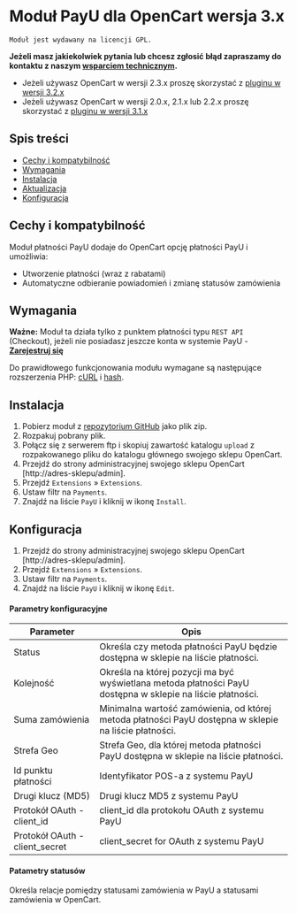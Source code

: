 # Moduł PayU dla OpenCart wersja 3.x
``Moduł jest wydawany na licencji GPL.``

**Jeżeli masz jakiekolwiek pytania lub chcesz zgłosić błąd zapraszamy do kontaktu z naszym [wsparciem technicznym][ext7].**

* Jeżeli używasz OpenCart w wersji 2.3.x proszę skorzystać z [pluginu w wersji 3.2.x][ext1]
* Jeżeli używasz OpenCart w wersji 2.0.x, 2.1.x lub 2.2.x proszę skorzystać z [pluginu w wersji 3.1.x][ext2]


## Spis treści

* [Cechy i kompatybilność](#cechy-i-kompatybilność)
* [Wymagania](#wymagania)
* [Instalacja](#instalacja)
* [Aktualizacja](#aktualizacja)
* [Konfiguracja](#konfiguracja)

## Cechy i kompatybilność
Moduł płatności PayU dodaje do OpenCart opcję płatności PayU i umożliwia:

* Utworzenie płatności (wraz z rabatami)
* Automatyczne odbieranie powiadomień i zmianę statusów zamówienia

## Wymagania

**Ważne:** Moduł ta działa tylko z punktem płatności typu `REST API` (Checkout), jeżeli nie posiadasz jeszcze konta w systemie PayU - [**Zarejestruj się**][ext6]

Do prawidłowego funkcjonowania modułu wymagane są następujące rozszerzenia PHP: [cURL][ext3] i [hash][ext4].

## Instalacja

1. Pobierz moduł z [repozytorium GitHub][ext5] jako plik zip.
1. Rozpakuj pobrany plik.
1. Połącz się z serwerem ftp i skopiuj zawartość katalogu `upload` z rozpakowanego pliku do katalogu głównego swojego sklepu OpenCart.
1. Przejdź do strony administracyjnej swojego sklepu OpenCart [http://adres-sklepu/admin].
1. Przejdź  `Extensions` » `Extensions`.
1. Ustaw filtr na `Payments`.
1. Znajdź na liście `PayU` i kliknij w ikonę `Install`.

## Konfiguracja

1. Przejdź do strony administracyjnej swojego sklepu OpenCart [http://adres-sklepu/admin].
1. Przejdź  `Extensions` » `Extensions`.
1. Ustaw filtr na `Payments`.
1. Znajdź na liście `PayU` i kliknij w ikonę `Edit`.

#### Parametry konfiguracyjne


| Parameter | Opis |
|---------|-----------|
| Status |Określa czy metoda płatności PayU będzie dostępna w sklepie na liście płatności.|
| Kolejność |Określa na której pozycji ma być wyświetlana metoda płatności PayU dostępna w sklepie na liście płatności.|
| Suma zamówienia |Minimalna wartość zamówienia, od której metoda płatności PayU dostępna w sklepie na liście płatności.|
| Strefa Geo |Strefa Geo, dla której metoda płatności PayU dostępna w sklepie na liście płatności.|
| Id punktu płatności | Identyfikator POS-a z systemu PayU |
| Drugi klucz (MD5) | Drugi klucz MD5 z systemu PayU |
| Protokół OAuth - client_id | client_id dla protokołu OAuth z systemu PayU |
| Protokół OAuth - client_secret | client_secret for OAuth z systemu PayU |

#### Patametry statusów
Określa relacje pomiędzy statusami zamówienia w PayU a statusami zamówienia w OpenCart.

<!--LINKS-->

<!--external links:-->
[ext0]: README.EN.md
[ext1]: https://github.com/PayU/plugin_opencart_2
[ext2]: https://github.com/PayU/plugin_opencart_2/tree/opencart_2_2
[ext3]: http://php.net/manual/en/book.curl.php
[ext4]: http://php.net/manual/en/book.hash.php
[ext5]: https://github.com/PayU/plugin_opencart_3
[ext6]: https://www.payu.pl/oferta-handlowa
[ext7]: https://www.payu.pl/pomoc

<!--images:-->
